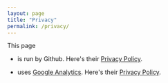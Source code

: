 ```yaml
---
layout: page
title: "Privacy"
permalink: /privacy/
---
```


This page

* is run by Github. Here's their [Privacy Policy](https://docs.github.com/en/github/site-policy/github-privacy-statement).

* uses [Google Analytics](https://analytics.google.com/). Here's their [Privacy Policy](https://policies.google.com/privacy).
